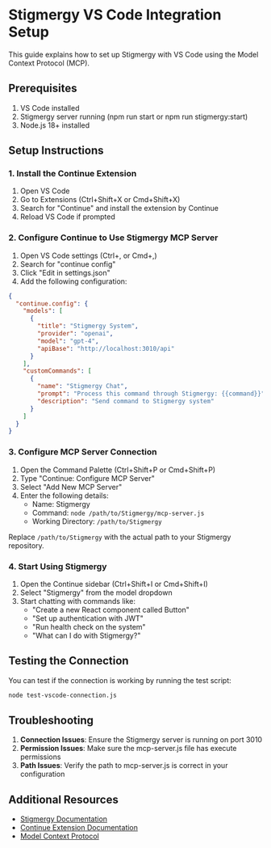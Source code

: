 # Stigmergy VS Code Integration Setup

This guide explains how to set up Stigmergy with VS Code using the Model Context Protocol (MCP).

## Prerequisites

1. VS Code installed
2. Stigmergy server running (npm run start or npm run stigmergy:start)
3. Node.js 18+ installed

## Setup Instructions

### 1. Install the Continue Extension

1. Open VS Code
2. Go to Extensions (Ctrl+Shift+X or Cmd+Shift+X)
3. Search for "Continue" and install the extension by Continue
4. Reload VS Code if prompted

### 2. Configure Continue to Use Stigmergy MCP Server

1. Open VS Code settings (Ctrl+, or Cmd+,)
2. Search for "continue config"
3. Click "Edit in settings.json"
4. Add the following configuration:

```json
{
  "continue.config": {
    "models": [
      {
        "title": "Stigmergy System",
        "provider": "openai",
        "model": "gpt-4",
        "apiBase": "http://localhost:3010/api"
      }
    ],
    "customCommands": [
      {
        "name": "Stigmergy Chat",
        "prompt": "Process this command through Stigmergy: {{command}}",
        "description": "Send command to Stigmergy system"
      }
    ]
  }
}
```

### 3. Configure MCP Server Connection

1. Open the Command Palette (Ctrl+Shift+P or Cmd+Shift+P)
2. Type "Continue: Configure MCP Server"
3. Select "Add New MCP Server"
4. Enter the following details:
   - Name: Stigmergy
   - Command: `node /path/to/Stigmergy/mcp-server.js`
   - Working Directory: `/path/to/Stigmergy`

Replace `/path/to/Stigmergy` with the actual path to your Stigmergy repository.

### 4. Start Using Stigmergy

1. Open the Continue sidebar (Ctrl+Shift+I or Cmd+Shift+I)
2. Select "Stigmergy" from the model dropdown
3. Start chatting with commands like:
   - "Create a new React component called Button"
   - "Set up authentication with JWT"
   - "Run health check on the system"
   - "What can I do with Stigmergy?"

## Testing the Connection

You can test if the connection is working by running the test script:

```bash
node test-vscode-connection.js
```

## Troubleshooting

1. **Connection Issues**: Ensure the Stigmergy server is running on port 3010
2. **Permission Issues**: Make sure the mcp-server.js file has execute permissions
3. **Path Issues**: Verify the path to mcp-server.js is correct in your configuration

## Additional Resources

- [Stigmergy Documentation](https://github.com/StigmergyAI/Stigmergy)
- [Continue Extension Documentation](https://continue.dev/docs)
- [Model Context Protocol](https://modelcontextprotocol.io)